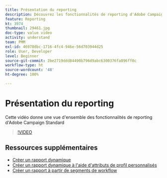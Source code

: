 ```yaml
---
title: Présentation du reporting
description: Découvrez les fonctionnalités de reporting d'Adobe Campaign Standard
feature: Reporting
kt: 3974
thumbnail: 29461.jpg
doc-type: value video
activity: understand
team: PMM
exl-id: 46978dbc-1716-4fc4-946e-56d703944d25
role: User, Developer
level: Beginner
source-git-commit: 2be2719ddd84490b796d9abc6300376fa896ff0c
workflow-type: ht
source-wordcount: '48'
ht-degree: 100%

---
```


# Présentation du reporting

Cette vidéo donne une vue d&#39;ensemble des fonctionnalités de reporting d&#39;Adobe Campaign Standard

>[!VIDEO](https://video.tv.adobe.com/v/29461?quality=12)

## Ressources supplémentaires

* [Créer un rapport dynamique](/help/reporting/creating-a-dynamic-report.md)
* [Créer un rapport dynamique à l&#39;aide d&#39;attributs de profil personnalisés](/help/reporting/custom-profile-attributes-dynamic-reports.md)
* [Créer un rapport à partir de segments de workflow](/help/reporting/report-on-workflow-segments.md)

